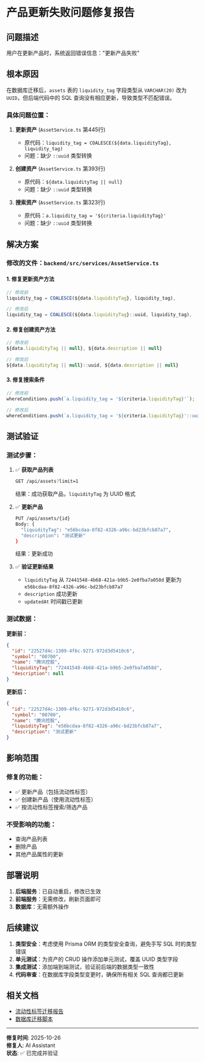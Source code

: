 # 产品更新失败问题修复报告

## 问题描述

用户在更新产品时，系统返回错误信息："更新产品失败"

## 根本原因

在数据库迁移后，`assets` 表的 `liquidity_tag` 字段类型从 `VARCHAR(20)` 改为 `UUID`，但后端代码中的 SQL 查询没有相应更新，导致类型不匹配错误。

### 具体问题位置：

1. **更新资产** (`AssetService.ts` 第445行)
   - 原代码：`liquidity_tag = COALESCE(${data.liquidityTag}, liquidity_tag)`
   - 问题：缺少 `::uuid` 类型转换

2. **创建资产** (`AssetService.ts` 第393行)
   - 原代码：`${data.liquidityTag || null}`
   - 问题：缺少 `::uuid` 类型转换

3. **搜索资产** (`AssetService.ts` 第323行)
   - 原代码：`a.liquidity_tag = '${criteria.liquidityTag}'`
   - 问题：缺少 `::uuid` 类型转换

## 解决方案

### 修改的文件：`backend/src/services/AssetService.ts`

#### 1. 修复更新资产方法

```typescript
// 修改前
liquidity_tag = COALESCE(${data.liquidityTag}, liquidity_tag),

// 修改后
liquidity_tag = COALESCE(${data.liquidityTag}::uuid, liquidity_tag),
```

#### 2. 修复创建资产方法

```typescript
// 修改前
${data.liquidityTag || null}, ${data.description || null}

// 修改后
${data.liquidityTag || null}::uuid, ${data.description || null}
```

#### 3. 修复搜索条件

```typescript
// 修改前
whereConditions.push(`a.liquidity_tag = '${criteria.liquidityTag}'`);

// 修改后
whereConditions.push(`a.liquidity_tag = '${criteria.liquidityTag}'::uuid`);
```

## 测试验证

### 测试步骤：

1. ✅ **获取产品列表**
   ```bash
   GET /api/assets?limit=1
   ```
   结果：成功获取产品，`liquidityTag` 为 UUID 格式

2. ✅ **更新产品**
   ```bash
   PUT /api/assets/{id}
   Body: {
     "liquidityTag": "e56bcdaa-8f82-4326-a96c-bd23bfcb87a7",
     "description": "测试更新"
   }
   ```
   结果：更新成功

3. ✅ **验证更新结果**
   - `liquidityTag` 从 `72441548-4b68-421a-b9b5-2e0fba7a058d` 更新为 `e56bcdaa-8f82-4326-a96c-bd23bfcb87a7`
   - `description` 成功更新
   - `updatedAt` 时间戳已更新

### 测试数据：

**更新前：**
```json
{
  "id": "22527d4c-1309-4f6c-9271-972d3d5410c6",
  "symbol": "00700",
  "name": "腾讯控股",
  "liquidityTag": "72441548-4b68-421a-b9b5-2e0fba7a058d",
  "description": null
}
```

**更新后：**
```json
{
  "id": "22527d4c-1309-4f6c-9271-972d3d5410c6",
  "symbol": "00700",
  "name": "腾讯控股",
  "liquidityTag": "e56bcdaa-8f82-4326-a96c-bd23bfcb87a7",
  "description": "测试更新"
}
```

## 影响范围

### 修复的功能：
- ✅ 更新产品（包括流动性标签）
- ✅ 创建新产品（使用流动性标签）
- ✅ 按流动性标签搜索/筛选产品

### 不受影响的功能：
- 查询产品列表
- 删除产品
- 其他产品属性的更新

## 部署说明

1. **后端服务**：已自动重启，修改已生效
2. **前端服务**：无需修改，刷新页面即可
3. **数据库**：无需额外操作

## 后续建议

1. **类型安全**：考虑使用 Prisma ORM 的类型安全查询，避免手写 SQL 时的类型错误
2. **单元测试**：为资产的 CRUD 操作添加单元测试，覆盖 UUID 类型字段
3. **集成测试**：添加端到端测试，验证前后端的数据类型一致性
4. **代码审查**：在数据库字段类型变更时，确保所有相关 SQL 查询都已更新

## 相关文档

- [流动性标签迁移报告](./liquidity-tag-migration-report.md)
- [数据库迁移脚本](./scripts/migrate-liquidity-tags-complete.sql)

---

**修复时间**: 2025-10-26  
**修复人**: AI Assistant  
**状态**: ✅ 已完成并验证
